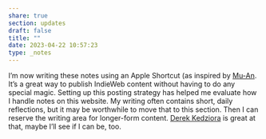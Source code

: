 ```yaml
---
share: true
section: updates
draft: false
title: ""
date: 2023-04-22 10:57:23
type: _notes
---
```


I’m now writing these notes using an Apple Shortcut (as inspired by [Mu-An](https://muan.co). It’s a great way to publish IndieWeb content without having to do any special magic. Setting up this posting strategy has helped me evaluate how I handle notes on this website. My writing often contains short, daily reflections, but it may be worthwhile to move that to this section. Then I can reserve the writing area for longer-form content. [Derek Kedziora](https://derekkedziora.com) is great at that, maybe I’ll see if I can be, too.
